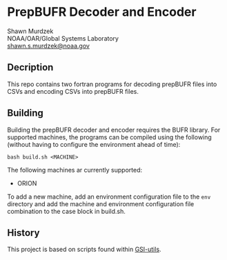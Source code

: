 # PrepBUFR Decoder and Encoder

Shawn Murdzek  
NOAA/OAR/Global Systems Laboratory  
shawn.s.murdzek@noaa.gov  

## Decription

This repo contains two fortran programs for decoding prepBUFR files into CSVs and encoding CSVs into prepBUFR files.

## Building

Building the prepBUFR decoder and encoder requires the BUFR library. For supported machines, the programs can be compiled using the following (without having to configure the environment ahead of time):

`bash build.sh <MACHINE>`

The following machines ar currently supported:

- ORION

To add a new machine, add an environment configuration file to the `env` directory and add the machine and environment configuration file combination to the case block in build.sh.

## History

This project is based on scripts found within [GSI-utils](https://github.com/NOAA-EMC/GSI-utils).
